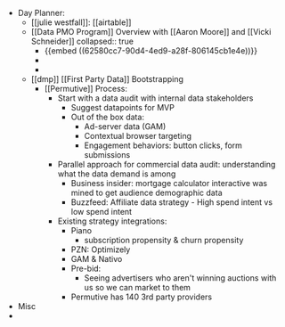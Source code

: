 - Day Planner:
	- [[julie westfall]]: [[airtable]]
	- [[Data PMO Program]] Overview with [[Aaron Moore]] and [[Vicki Schneider]]
	  collapsed:: true
		- {{embed ((62580cc7-90d4-4ed9-a28f-806145cb1e4e))}}
		-
		-
	- [[dmp]] [[First Party Data]] Bootstrapping
		- [[Permutive]] Process:
			- Start with a data audit with internal data stakeholders
				- Suggest datapoints for MVP
				- Out of the box data:
					- Ad-server data (GAM)
					- Contextual browser targeting
					- Engagement behaviors: button clicks, form submissions
			- Parallel approach for commercial data audit: understanding what the data demand is among
				- Business insider: mortgage calculator interactive was mined to get audience demographic data
				- Buzzfeed: Affiliate data strategy - High spend intent vs low spend intent
			- Existing strategy integrations:
				- Piano
					- subscription propensity & churn propensity
				- PZN: Optimizely
				- GAM & Nativo
				- Pre-bid:
					- Seeing advertisers who aren't winning auctions with us so we can market to them
				- Permutive has 140 3rd party providers
- Misc
-